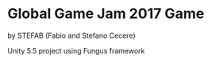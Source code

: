 # Global Game Jam 2017 Game

by STEFAB (Fabio and Stefano Cecere)

Unity 5.5 project using Fungus framework
